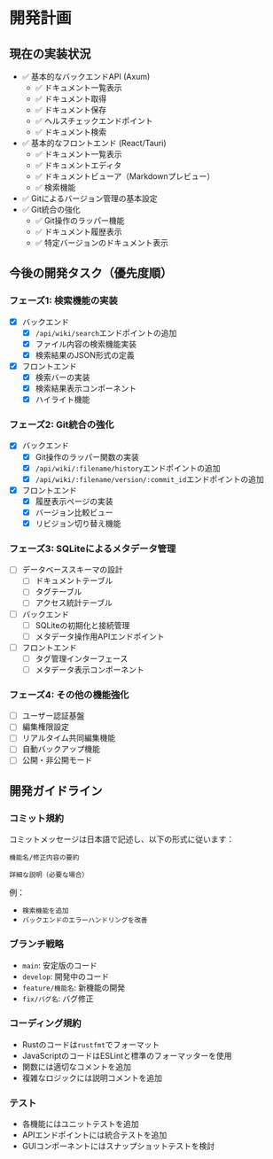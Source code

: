 # 開発計画

## 現在の実装状況

- ✅ 基本的なバックエンドAPI (Axum)
  - ✅ ドキュメント一覧表示
  - ✅ ドキュメント取得
  - ✅ ドキュメント保存
  - ✅ ヘルスチェックエンドポイント
  - ✅ ドキュメント検索
- ✅ 基本的なフロントエンド (React/Tauri)
  - ✅ ドキュメント一覧表示
  - ✅ ドキュメントエディタ
  - ✅ ドキュメントビューア（Markdownプレビュー）
  - ✅ 検索機能
- ✅ Gitによるバージョン管理の基本設定
- ✅ Git統合の強化
  - ✅ Git操作のラッパー機能
  - ✅ ドキュメント履歴表示
  - ✅ 特定バージョンのドキュメント表示

## 今後の開発タスク（優先度順）

### フェーズ1: 検索機能の実装

- [x] バックエンド
  - [x] `/api/wiki/search`エンドポイントの追加
  - [x] ファイル内容の検索機能実装
  - [x] 検索結果のJSON形式の定義
- [x] フロントエンド
  - [x] 検索バーの実装
  - [x] 検索結果表示コンポーネント
  - [x] ハイライト機能

### フェーズ2: Git統合の強化

- [x] バックエンド
  - [x] Git操作のラッパー関数の実装
  - [x] `/api/wiki/:filename/history`エンドポイントの追加
  - [x] `/api/wiki/:filename/version/:commit_id`エンドポイントの追加
- [x] フロントエンド
  - [x] 履歴表示ページの実装
  - [x] バージョン比較ビュー
  - [x] リビジョン切り替え機能

### フェーズ3: SQLiteによるメタデータ管理

- [ ] データベーススキーマの設計
  - [ ] ドキュメントテーブル
  - [ ] タグテーブル
  - [ ] アクセス統計テーブル
- [ ] バックエンド
  - [ ] SQLiteの初期化と接続管理
  - [ ] メタデータ操作用APIエンドポイント
- [ ] フロントエンド
  - [ ] タグ管理インターフェース
  - [ ] メタデータ表示コンポーネント

### フェーズ4: その他の機能強化

- [ ] ユーザー認証基盤
- [ ] 編集権限設定
- [ ] リアルタイム共同編集機能
- [ ] 自動バックアップ機能
- [ ] 公開・非公開モード

## 開発ガイドライン

### コミット規約

コミットメッセージは日本語で記述し、以下の形式に従います：

```
機能名/修正内容の要約

詳細な説明（必要な場合）
```

例：
- `検索機能を追加`
- `バックエンドのエラーハンドリングを改善`

### ブランチ戦略

- `main`: 安定版のコード
- `develop`: 開発中のコード
- `feature/機能名`: 新機能の開発
- `fix/バグ名`: バグ修正

### コーディング規約

- Rustのコードは`rustfmt`でフォーマット
- JavaScriptのコードはESLintと標準のフォーマッターを使用
- 関数には適切なコメントを追加
- 複雑なロジックには説明コメントを追加

### テスト

- 各機能にはユニットテストを追加
- APIエンドポイントには統合テストを追加
- GUIコンポーネントにはスナップショットテストを検討 